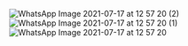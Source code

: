 ![WhatsApp Image 2021-07-17 at 12 57 20 (2)](https://user-images.githubusercontent.com/55071684/126027445-e95f4bc9-c579-4e46-9515-9b568fa67843.jpeg)
![WhatsApp Image 2021-07-17 at 12 57 20 (1)](https://user-images.githubusercontent.com/55071684/126027442-d78602da-3eef-4508-8220-c4afeaf2d3d7.jpeg)
![WhatsApp Image 2021-07-17 at 12 57 20](https://user-images.githubusercontent.com/55071684/126027444-493e5efa-d2cd-41dc-86bb-a0949b2b75fd.jpeg)
